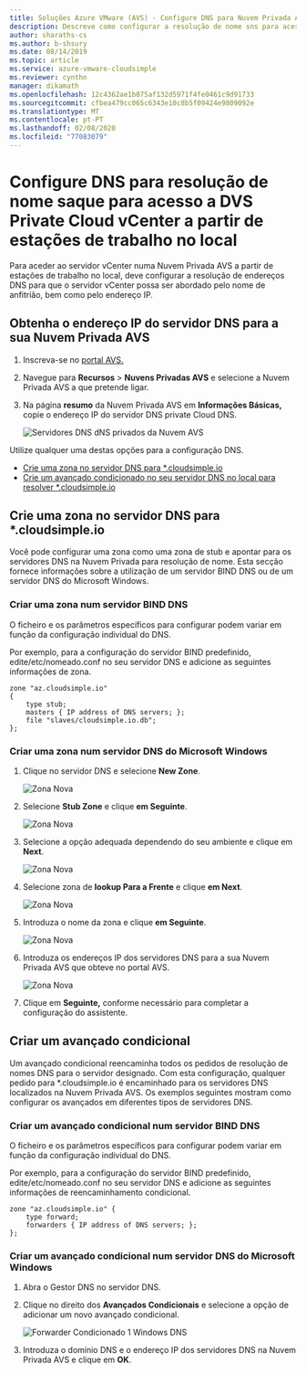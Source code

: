```yaml
---
title: Soluções Azure VMware (AVS) - Configure DNS para Nuvem Privada AVS
description: Descreve como configurar a resolução de nome sns para acesso ao servidor vCenter numa Nuvem Privada AVS a partir de estações de trabalho no local
author: sharaths-cs
ms.author: b-shsury
ms.date: 08/14/2019
ms.topic: article
ms.service: azure-vmware-cloudsimple
ms.reviewer: cynthn
manager: dikamath
ms.openlocfilehash: 12c4362ae1b075af132d5971f4fe0461c9d91733
ms.sourcegitcommit: cfbea479cc065c6343e10c8b5f09424e9809092e
ms.translationtype: MT
ms.contentlocale: pt-PT
ms.lasthandoff: 02/08/2020
ms.locfileid: "77083079"
---
```

# <a name="configure-dns-for-name-resolution-for-avs-private-cloud-vcenter-access-from-on-premises-workstations"></a>Configure DNS para resolução de nome saque para acesso a DVS Private Cloud vCenter a partir de estações de trabalho no local

Para aceder ao servidor vCenter numa Nuvem Privada AVS a partir de estações de trabalho no local, deve configurar a resolução de endereços DNS para que o servidor vCenter possa ser abordado pelo nome de anfitrião, bem como pelo endereço IP.

## <a name="obtain-the-ip-address-of-the-dns-server-for-your-avs-private-cloud"></a>Obtenha o endereço IP do servidor DNS para a sua Nuvem Privada AVS

1. Inscreva-se no [portal AVS.](access-cloudsimple-portal.md)

2. Navegue para **Recursos** > **Nuvens Privadas AVS** e selecione a Nuvem Privada AVS a que pretende ligar.

3. Na página **resumo** da Nuvem Privada AVS em **Informações Básicas,** copie o endereço IP do servidor DNS private Cloud DNS.

    ![Servidores DNS dNS privados da Nuvem AVS](media/private-cloud-dns-server.png)


Utilize qualquer uma destas opções para a configuração DNS.

* [Crie uma zona no servidor DNS para *.cloudsimple.io](#create-a-zone-on-a-microsoft-windows-dns-server)
* [Crie um avançado condicionado no seu servidor DNS no local para resolver *.cloudsimple.io](#create-a-conditional-forwarder)

## <a name="create-a-zone-on-the-dns-server-for-cloudsimpleio"></a>Crie uma zona no servidor DNS para *.cloudsimple.io

Você pode configurar uma zona como uma zona de stub e apontar para os servidores DNS na Nuvem Privada para resolução de nome. Esta secção fornece informações sobre a utilização de um servidor BIND DNS ou de um servidor DNS do Microsoft Windows.

### <a name="create-a-zone-on-a-bind-dns-server"></a>Criar uma zona num servidor BIND DNS

O ficheiro e os parâmetros específicos para configurar podem variar em função da configuração individual do DNS.

Por exemplo, para a configuração do servidor BIND predefinido, edite/etc/nomeado.conf no seu servidor DNS e adicione as seguintes informações de zona.

```
zone "az.cloudsimple.io"
{
    type stub;
    masters { IP address of DNS servers; };
    file "slaves/cloudsimple.io.db";
};
```

### <a name="create-a-zone-on-a-microsoft-windows-dns-server"></a>Criar uma zona num servidor DNS do Microsoft Windows

1. Clique no servidor DNS e selecione **New Zone**. 
  
    ![Zona Nova](media/DNS01.png)
2. Selecione **Stub Zone** e clique **em Seguinte**.

    ![Zona Nova](media/DNS02.png)
3. Selecione a opção adequada dependendo do seu ambiente e clique em **Next**.

    ![Zona Nova](media/DNS03.png)
4. Selecione zona de **lookup Para a Frente** e clique **em Next**.

    ![Zona Nova](media/DNS01.png)
5. Introduza o nome da zona e clique **em Seguinte**.

    ![Zona Nova](media/DNS05.png)
6. Introduza os endereços IP dos servidores DNS para a sua Nuvem Privada AVS que obteve no portal AVS.

    ![Zona Nova](media/DNS06.png)
7. Clique em **Seguinte,** conforme necessário para completar a configuração do assistente.

## <a name="create-a-conditional-forwarder"></a>Criar um avançado condicional

Um avançado condicional reencaminha todos os pedidos de resolução de nomes DNS para o servidor designado. Com esta configuração, qualquer pedido para *.cloudsimple.io é encaminhado para os servidores DNS localizados na Nuvem Privada AVS. Os exemplos seguintes mostram como configurar os avançados em diferentes tipos de servidores DNS.

### <a name="create-a-conditional-forwarder-on-a-bind-dns-server"></a>Criar um avançado condicional num servidor BIND DNS

O ficheiro e os parâmetros específicos para configurar podem variar em função da configuração individual do DNS.

Por exemplo, para a configuração do servidor BIND predefinido, edite/etc/nomeado.conf no seu servidor DNS e adicione as seguintes informações de reencaminhamento condicional.

```
zone "az.cloudsimple.io" {
    type forward;
    forwarders { IP address of DNS servers; };
};
```

### <a name="create-a-conditional-forwarder-on-a-microsoft-windows-dns-server"></a>Criar um avançado condicional num servidor DNS do Microsoft Windows

1. Abra o Gestor DNS no servidor DNS.
2. Clique no direito dos **Avançados Condicionais** e selecione a opção de adicionar um novo avançado condicional.

    ![Forwarder Condicionado 1 Windows DNS](media/DNS08.png)
3. Introduza o domínio DNS e o endereço IP dos servidores DNS na Nuvem Privada AVS e clique em **OK**.
